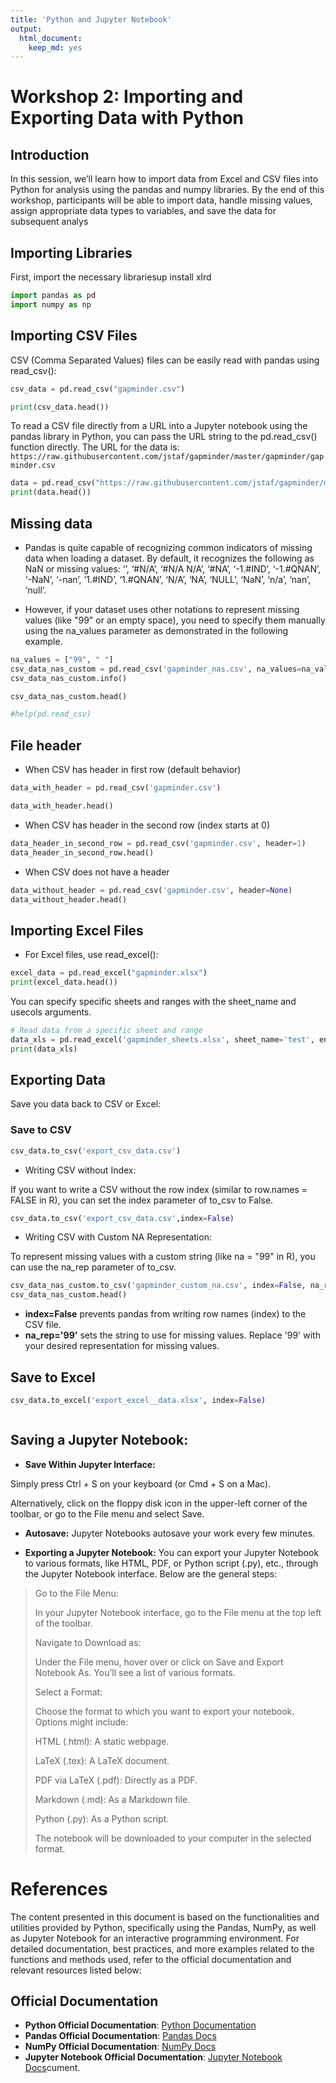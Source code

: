 ```yaml
---
title: 'Python and Jupyter Notebook'
output:
  html_document:
    keep_md: yes
---
```


# Workshop 2: Importing and Exporting Data with Python

## Introduction
In this session, we’ll learn how to import data from Excel and CSV files into Python for analysis using the pandas and numpy libraries. By the end of this workshop, participants will be able to import data, handle missing values, assign appropriate data types to variables, and save the data for subsequent analys

## Importing Libraries
First, import the necessary librariesup install xlrd



```python
import pandas as pd
import numpy as np
```

## Importing CSV Files
CSV (Comma Separated Values) files can be easily read with pandas using read_csv():


```python
csv_data = pd.read_csv("gapminder.csv")

print(csv_data.head())
```

To read a CSV file directly from a URL into a Jupyter notebook using the pandas library in Python, you can pass the URL string to the pd.read_csv() function directly.
The URL for the data is:
`https://raw.githubusercontent.com/jstaf/gapminder/master/gapminder/gapminder.csv`


```python
data = pd.read_csv("https://raw.githubusercontent.com/jstaf/gapminder/master/gapminder/gapminder.csv")
print(data.head())
```

## Missing data
* Pandas is quite capable of recognizing common indicators of missing data when loading a dataset. By default, it recognizes the following as NaN or missing values: ‘’, ‘#N/A’, ‘#N/A N/A’, ‘#NA’, ‘-1.#IND’, ‘-1.#QNAN’, ‘-NaN’, ‘-nan’, ‘1.#IND’, ‘1.#QNAN’, ‘N/A’, ‘NA’, ‘NULL’, ‘NaN’, ‘n/a’, ‘nan’, ‘null’.

* However, if your dataset uses other notations to represent missing values (like "99" or an empty space), you need to specify them manually using the na_values parameter as demonstrated in the following example.


```python
na_values = ["99", " "]
csv_data_nas_custom = pd.read_csv('gapminder_nas.csv', na_values=na_values)
csv_data_nas_custom.info()

```


```python
csv_data_nas_custom.head()
```


```python
#help(pd.read_csv)
```

## File header

* When CSV has header in first row (default behavior)


```python
data_with_header = pd.read_csv('gapminder.csv')
```


```python
data_with_header.head()
```

* When CSV has header in the second row (index starts at 0)


```python
data_header_in_second_row = pd.read_csv('gapminder.csv', header=1)
data_header_in_second_row.head()
```

* When CSV does not have a header


```python
data_without_header = pd.read_csv('gapminder.csv', header=None)
data_without_header.head()
```

## Importing Excel Files
* For Excel files, use read_excel():


```python
excel_data = pd.read_excel("gapminder.xlsx")
print(excel_data.head())

```

You can specify specific sheets and ranges with the sheet_name and usecols arguments.


```python
# Read data from a specific sheet and range
data_xls = pd.read_excel('gapminder_sheets.xlsx', sheet_name='test', engine='openpyxl', usecols='A:D', nrows=5)
print(data_xls)

```

## Exporting Data
Save you  data back to CSV or Excel:

### Save to CSV


```python
csv_data.to_csv('export_csv_data.csv')
```

* Writing CSV without Index:

If you want to write a CSV without the row index (similar to row.names = FALSE in R), you can set the index parameter of to_csv to False.


```python
csv_data.to_csv('export_csv_data.csv',index=False)
```

* Writing CSV with Custom NA Representation:

To represent missing values with a custom string (like na = "99" in R), you can use the na_rep parameter of to_csv.


```python
csv_data_nas_custom.to_csv('gapminder_custom_na.csv', index=False, na_rep='99')
csv_data_nas_custom.head()

```


* **index=False** prevents pandas from writing row names (index) to the CSV file.
* **na_rep='99'** sets the string to use for missing values. Replace '99' with your desired representation for missing values.

## Save to Excel


```python
csv_data.to_excel('export_excel__data.xlsx', index=False)
```


```python

```

## Saving a Jupyter Notebook:
* **Save Within Jupyter Interface:**

Simply press Ctrl + S on your keyboard (or Cmd + S on a Mac).

Alternatively, click on the floppy disk icon in the upper-left corner of the toolbar, or go to the File menu and select Save.

* **Autosave:**
Jupyter Notebooks autosave your work every few minutes.


* **Exporting a Jupyter Notebook:**
You can export your Jupyter Notebook to various formats, like HTML, PDF, or Python script (.py), etc., through the Jupyter Notebook interface. Below are the general steps:

> Go to the File Menu:
>
> In your Jupyter Notebook interface, go to the File menu at the top left of the toolbar.
>
> Navigate to Download as:
>
> Under the File menu, hover over or click on Save and Export Notebook As. You’ll see a list of various formats.
>
> Select a Format:
>
> Choose the format to which you want to export your notebook. Options might include:
>
> HTML (.html): A static webpage.
>
> LaTeX (.tex): A LaTeX document.
>
> PDF via LaTeX (.pdf): Directly as a PDF.
>
> Markdown (.md): As a Markdown file.
>
> Python (.py): As a Python script.
>
> The notebook will be downloaded to your computer in the selected format.


# References

The content presented in this document is based on the functionalities and utilities provided by Python, specifically using the Pandas, NumPy, as well as Jupyter Notebook for an interactive programming environment. For detailed documentation, best practices, and more examples related to the functions and methods used, refer to the official documentation and relevant resources listed below:

## Official Documentation
- **Python Official Documentation**: [Python Documentation](https://docs.python.org/3/)
- **Pandas Official Documentation**: [Pandas Docs](https://pandas.pydata.org/pandas-docs/stable/index.html)
- **NumPy Official Documentation**: [NumPy Docs](https://numpy.org/doc/stable/)
- **Jupyter Notebook Official Documentation**: [Jupyter Notebook Docs](https://jupyter-notebook.readthedocs.io/en/stable/)cument.



```python

```


```python

```
